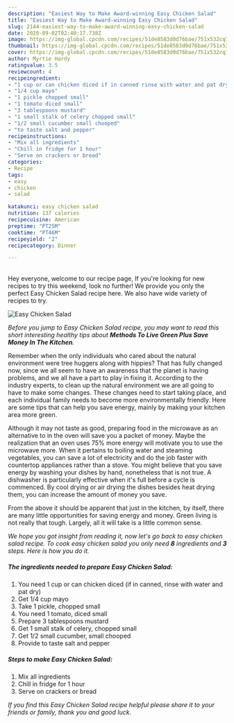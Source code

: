 ```yaml
---
description: "Easiest Way to Make Award-winning Easy Chicken Salad"
title: "Easiest Way to Make Award-winning Easy Chicken Salad"
slug: 2144-easiest-way-to-make-award-winning-easy-chicken-salad
date: 2020-09-02T02:40:17.738Z
image: https://img-global.cpcdn.com/recipes/51de8583d0d76bae/751x532cq70/easy-chicken-salad-recipe-main-photo.jpg
thumbnail: https://img-global.cpcdn.com/recipes/51de8583d0d76bae/751x532cq70/easy-chicken-salad-recipe-main-photo.jpg
cover: https://img-global.cpcdn.com/recipes/51de8583d0d76bae/751x532cq70/easy-chicken-salad-recipe-main-photo.jpg
author: Myrtie Hardy
ratingvalue: 3.5
reviewcount: 4
recipeingredient:
- "1 cup or can chicken diced if in canned rinse with water and pat dry"
- "1/4 cup mayo"
- "1 pickle chopped small"
- "1 tomato diced small"
- "3 tablespoons mustard"
- "1 small stalk of celery chopped small"
- "1/2 small cucumber small chooped"
- "to taste salt and pepper"
recipeinstructions:
- "Mix all ingredients"
- "Chill in fridge for 1 hour"
- "Serve on crackers or bread"
categories:
- Recipe
tags:
- easy
- chicken
- salad

katakunci: easy chicken salad 
nutrition: 137 calories
recipecuisine: American
preptime: "PT25M"
cooktime: "PT46M"
recipeyield: "2"
recipecategory: Dinner

---
```

<br>
Hey everyone, welcome to our recipe page, If you're looking for new recipes to try this weekend, look no further! We provide you only the perfect Easy Chicken Salad recipe here. We also have wide variety of recipes to try.
<br>


![Easy Chicken Salad](https://img-global.cpcdn.com/recipes/51de8583d0d76bae/751x532cq70/easy-chicken-salad-recipe-main-photo.jpg)

<i>Before you jump to Easy Chicken Salad recipe, you may want to read this short interesting healthy tips about 
<strong>Methods To Live Green Plus Save Money In The Kitchen</strong>.</i>
</br>

Remember when the only individuals who cared about the natural environment were tree huggers along with hippies? That has fully changed now, since we all seem to have an awareness that the planet is having problems, and we all have a part to play in fixing it. According to the industry experts, to clean up the natural environment we are all going to have to make some changes. These changes need to start taking place, and each individual family needs to become more environmentally friendly. Here are some tips that can help you save energy, mainly by making your kitchen area more green.

Although it may not taste as good, preparing food in the microwave as an alternative to in the oven will save you a packet of money. Maybe the realization that an oven uses 75% more energy will motivate you to use the microwave more. When it pertains to boiling water and steaming vegetables, you can save a lot of electricity and do the job faster with countertop appliances rather than a stove. You might believe that you save energy by washing your dishes by hand, nonetheless that is not true. A dishwasher is particularly effective when it's full before a cycle is commenced. By cool drying or air drying the dishes besides heat drying them, you can increase the amount of money you save.

From the above it should be apparent that just in the kitchen, by itself, there are many little opportunities for saving energy and money. Green living is not really that tough. Largely, all it will take is a little common sense.


<i>We hope you got insight from reading it, now let's go back to easy chicken salad recipe. To cook easy chicken salad you only need <strong>8</strong> ingredients and <strong>3</strong> steps. Here is how you do it.
</i>

##### The ingredients needed to prepare Easy Chicken Salad:

1. You need 1 cup or can chicken diced (if in canned, rinse with water and pat dry)
1. Get 1/4 cup mayo
1. Take 1 pickle, chopped small
1. You need 1 tomato, diced small
1. Prepare 3 tablespoons mustard
1. Get 1 small stalk of celery, chopped small
1. Get 1/2 small cucumber, small chooped
1. Provide to taste salt and pepper


##### Steps to make Easy Chicken Salad:

1. Mix all ingredients
1. Chill in fridge for 1 hour
1. Serve on crackers or bread


<i>If you find this Easy Chicken Salad recipe helpful please share it to your friends or family, thank you and good luck.</i>
